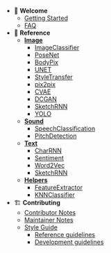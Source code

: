 <!-- docs/_sidebar.md -->

* 🌈 **Welcome**
  * [Getting Started](/)
  * [FAQ](/)
* 🚀 **Reference**
  * [**Image**](/)
    * [ImageClassifier](./reference/image-classifier.md)
    * [PoseNet](./reference/posenet.md)
    * [BodyPix](./reference/bodypix.md)
    * [UNET](./reference/unet.md)
    * [StyleTransfer](./reference/style-transfer.md)
    * [pix2pix](./reference/pix2pix.md)
    * [CVAE](./reference/cvae.md)
    * [DCGAN](./reference/dcgan.md)
    * [SketchRNN](./reference/sketchrnn.md)
    * [YOLO](./reference/yolo.md)
  * [**Sound**]()
    * [SpeechClassification](./reference/speech-classifier.md)
    * [PitchDetection](./reference/pitch-detection.md)
  * [**Text**]()
    * [CharRNN](./reference/charrnn.md)
    * [Sentiment](./reference/sentiment.md)
    * [Word2Vec](./reference/word2vec.md)
    * [SketchRNN](./reference/sketchrnn.md)
  * [**Helpers**]()
    * [FeatureExtractor](./reference/feature-extractor.md)
    * [KNNClassifier](./reference/knn-classifier.md)
* 🏗 **Contributing**
  * [Contributor Notes]()
  * [Maintainer Notes]()
  * [Style Guide]()
    * [Reference guidelines](./styleguide/reference-guidelines.md)
    * [Development guidelines](./styleguide/development-guidelines.md)